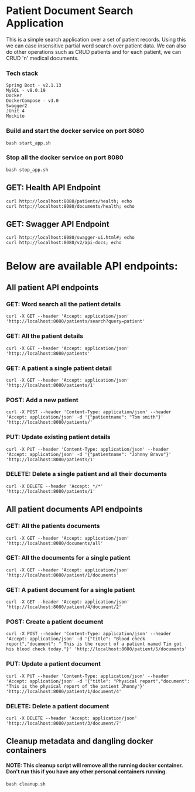 # Patient Document Search Application
This is a simple search application over a set of patient records. Using this we can case insensitive partial word search over patient data. We can also do other operations such as CRUD patients and for each patient, we can CRUD 'n' medical documents.

### Tech stack
```
Spring Boot - v2.1.13
MySQL - v8.0.19
Docker
DockerCompose - v3.0
Swagger2
JUnit 4
Mockito
```

### Build and start the docker service on port 8080
```
bash start_app.sh
```

### Stop all the docker service on port 8080
```
bash stop_app.sh
```

## GET: Health API Endpoint
```
curl http://localhost:8080/patients/health; echo
curl http://localhost:8080/documents/health; echo
```

## GET: Swagger API Endpoint
```
curl http://localhost:8080/swagger-ui.html#; echo
curl http://localhost:8080/v2/api-docs; echo
```
# Below are available API endpoints:
## All patient API endpoints

### GET: Word search all the patient details
```
curl -X GET --header 'Accept: application/json' 'http://localhost:8080/patients/search?query=patient'
```

### GET: All the patient details
```
curl -X GET --header 'Accept: application/json' 'http://localhost:8080/patients'
```

### GET: A patient a single patient detail
```
curl -X GET --header 'Accept: application/json' 'http://localhost:8080/patients/1'
```

### POST: Add a new patient
```
curl -X POST --header 'Content-Type: application/json' --header 'Accept: application/json' -d '{"patientname": "Tom smith"}' 'http://localhost:8080/patients/'
```

### PUT: Update existing patient details
```
curl -X PUT --header 'Content-Type: application/json' --header 'Accept: application/json' -d '{"patientname": "Johnny Bravo"}' 'http://localhost:8080/patients/1'
```

### DELETE: Delete a single patient and all their documents
```
curl -X DELETE --header 'Accept: */*' 'http://localhost:8080/patients/1'
```

## All patient documents API endpoints
### GET: All the patients documents

```
curl -X GET --header 'Accept: application/json' 'http://localhost:8080/documents/all'
```

### GET: All the documents for a single patient
```
curl -X GET --header 'Accept: application/json' 'http://localhost:8080/patient/1/documents'
```

### GET: A patient document for a single patient
```
curl -X GET --header 'Accept: application/json' 'http://localhost:8080/patient/4/document/2'
```

### POST: Create a patient document
```
curl -X POST --header 'Content-Type: application/json' --header 'Accept: application/json' -d '{"title": "Blood check report","document": " This is the report of a patient named Tim got his blood check today."}' 'http://localhost:8080/patient/5/documents'
```

### PUT: Update a patient document
```
curl -X PUT --header 'Content-Type: application/json' --header 'Accept: application/json' -d '{"title": "Physical report","document": "This is the physical report of the patient Jhonny"}' 'http://localhost:8080/patient/1/document/4'
```

### DELETE: Delete a patient document
```
curl -X DELETE --header 'Accept: application/json' 'http://localhost:8080/patient/3/document/7'
```

## Cleanup metadata and dangling docker containers
#### NOTE: This cleanup script will remove all the running docker container. Don't run this if you have any other personal containers running.
```
bash cleanup.sh
```

